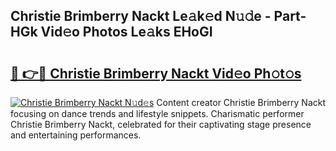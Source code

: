 ## Christie Brimberry Nackt Le𝚊k𝚎d N𝚞𝚍e - Part-HGk Vid𝚎o Photos Le𝚊ks EHoGI

# <h2><a href="http://fb9tw6g.evod.top/?m=Christie+Brimberry+Nackt">🔗 👉🔴 Christie Brimberry Nackt Vid𝚎o Ph𝚘t𝚘s</a></h2>

[![Christie Brimberry Nackt N𝚞d𝚎s](https://i.imgur.com/8V9OHl7.gif)](http://fb9tw6g.evod.top/?m=Christie+Brimberry+Nackt)
Content creator Christie Brimberry Nackt focusing on dance trends and lifestyle snippets. Charismatic performer Christie Brimberry Nackt, celebrated for their captivating stage presence and entertaining performances. 
